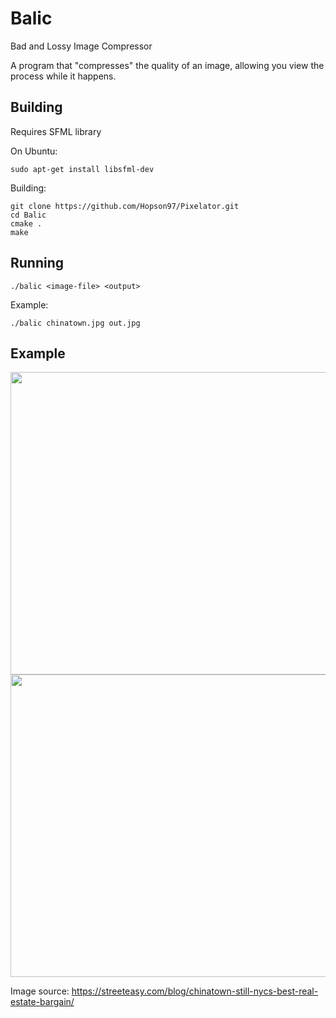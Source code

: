 # Balic

Bad and Lossy Image Compressor

A program that "compresses" the quality of an image, allowing you view the process while it happens.

## Building

Requires SFML library

On Ubuntu:

```
sudo apt-get install libsfml-dev
```

Building:

```
git clone https://github.com/Hopson97/Pixelator.git
cd Balic
cmake .
make
```

## Running

```
./balic <image-file> <output>
```

Example:
```
./balic chinatown.jpg out.jpg
```


## Example


<span><img src="https://wp.zillowstatic.com/streeteasy/2/Chinatown-Madhu-Nair-flickr.jpg" width="600" height="484"></span><span><img src="https://i.imgur.com/tAchXKD.gif " width="600" height="484"></span>


Image source: https://streeteasy.com/blog/chinatown-still-nycs-best-real-estate-bargain/